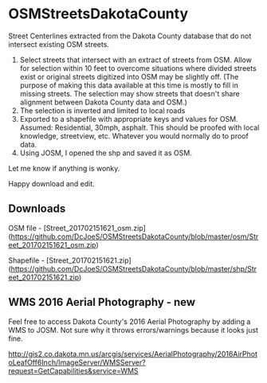 # OSMStreetsDakotaCounty
Street Centerlines extracted from the Dakota County database that do not intersect existing OSM streets.
1. Select streets that intersect with an extract of streets from OSM.  Allow for selection within 10 feet to overcome situations where divided streets exist or original streets digitized into OSM may be slightly off.  (The purpose of making this data available at this time is mostly to fill in missing streets.  The selection may show streets that doesn't share alignment between Dakota County data and OSM.)
2. The selection is inverted and limited to local roads
3. Exported to a shapefile with appropriate keys and values for OSM.  Assumed: Residential, 30mph, asphalt.  This should be proofed with local knowledge, streetview, etc.  Whatever you would normally do to proof data.
4. Using JOSM, I opened the shp and saved it as OSM.

Let me know if anything is wonky.

Happy download and edit.

## Downloads
OSM file - [Street_201702151621_osm.zip] (https://github.com/DcJoeS/OSMStreetsDakotaCounty/blob/master/osm/Street_201702151621_osm.zip)

Shapefile - [Street_201702151621.zip] (https://github.com/DcJoeS/OSMStreetsDakotaCounty/blob/master/shp/Street_201702151621.zip)

## WMS 2016 Aerial Photography - new
Feel free to access Dakota County's 2016 Aerial Photography by adding a WMS to JOSM.  Not sure why it throws errors/warnings because it looks just fine.

 http://gis2.co.dakota.mn.us/arcgis/services/AerialPhotography/2016AirPhotoLeafOff6Inch/ImageServer/WMSServer?request=GetCapabilities&service=WMS


